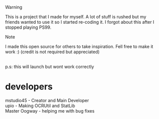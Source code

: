 > [!WARNING]
> This is a project that I made for myself. A lot of stuff is rushed but my friends wanted to use it so I started re-coding it. I forgot about this after I stopped playing PS99.

> [!NOTE]
> I made this open source for others to take inspiration. Fell free to make it work :) (credit is not required but appreciated)

<br />
p.s: this will launch but wont work correctly 

# developers
mstudio45 - Creator and Main Developer<br />
upio - Making OCRUtil and StatLib<br />
Master Oogway - helping me with bug fixes<br />
